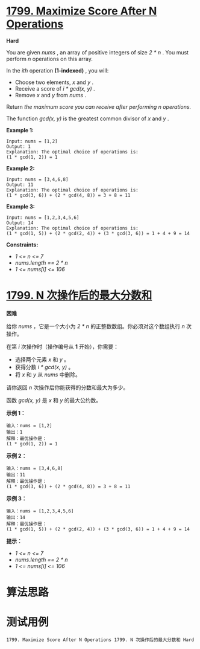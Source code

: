 # [1799. Maximize Score After N Operations][enTitle]

**Hard**

You are given  *nums* , an array of positive integers of size  *2 * n* . You must perform  *n*  operations on this array.

In the  *ith*  operation **(1-indexed)** , you will:

- Choose two elements,  *x*  and  *y* . 
- Receive a score of  *i * gcd(x, y)* . 
- Remove  *x*  and  *y*  from  *nums* .

Return  *the maximum score you can receive after performing*  *n*  *operations.* 

The function  *gcd(x, y)*  is the greatest common divisor of  *x*  and  *y* .



**Example 1:** 

```
Input: nums = [1,2]
Output: 1
Explanation: The optimal choice of operations is:
(1 * gcd(1, 2)) = 1

```

**Example 2:** 

```
Input: nums = [3,4,6,8]
Output: 11
Explanation: The optimal choice of operations is:
(1 * gcd(3, 6)) + (2 * gcd(4, 8)) = 3 + 8 = 11

```

**Example 3:** 

```
Input: nums = [1,2,3,4,5,6]
Output: 14
Explanation: The optimal choice of operations is:
(1 * gcd(1, 5)) + (2 * gcd(2, 4)) + (3 * gcd(3, 6)) = 1 + 4 + 9 = 14

```



**Constraints:** 

-  *1 <= n <= 7*  
-  *nums.length == 2 * n*  
-  *1 <= nums[i] <= 106* 


# [1799. N 次操作后的最大分数和][cnTitle]

**困难**

给你  *nums*  ，它是一个大小为  *2 * n*  的正整数数组。你必须对这个数组执行  *n*  次操作。

在第  *i*  次操作时（操作编号从 **1**  开始），你需要：

- 选择两个元素  *x*  和  *y*  。 
- 获得分数  *i * gcd(x, y)*  。 
- 将  *x*  和  *y*  从  *nums*  中删除。

请你返回  *n*  次操作后你能获得的分数和最大为多少。

函数  *gcd(x, y)*  是  *x*  和  *y*  的最大公约数。



**示例 1：** 

```
输入：nums = [1,2]
输出：1
解释：最优操作是：
(1 * gcd(1, 2)) = 1

```

**示例 2：** 

```
输入：nums = [3,4,6,8]
输出：11
解释：最优操作是：
(1 * gcd(3, 6)) + (2 * gcd(4, 8)) = 3 + 8 = 11

```

**示例 3：** 

```
输入：nums = [1,2,3,4,5,6]
输出：14
解释：最优操作是：
(1 * gcd(1, 5)) + (2 * gcd(2, 4)) + (3 * gcd(3, 6)) = 1 + 4 + 9 = 14

```



**提示：** 

-  *1 <= n <= 7*  
-  *nums.length == 2 * n*  
-  *1 <= nums[i] <= 106* 




# 算法思路

# 测试用例
```
1799. Maximize Score After N Operations 1799. N 次操作后的最大分数和 Hard
```

[enTitle]: https://leetcode.com/problems/maximize-score-after-n-operations/
[cnTitle]: https://leetcode-cn.com/problems/maximize-score-after-n-operations/

